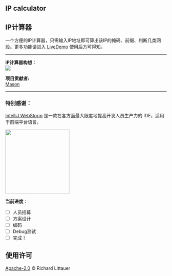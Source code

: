 ## IP calculator
## IP计算器  
一个方便的IP计算器，只需输入IP地址即可算出该IP的掩码、前缀、判断几类网段。更多功能请进入 [LiveDemo](https://school-of-automation-engineering.github.io/IP-calculator/source/index.html) 使用后方可得知。  
***  
**IP计算器构想：**  
<img src="https://school-of-automation-engineering.github.io/IP-calculator/img/LEO~PH%7DCZBS%25NPO01Q%7BWL%5BT.png">

**项目贡献者:**  
[Mason](https://github.com/mason369)

*** 
### 特别感谢：  
[IntelliJ WebStorm](https://zh.wikipedia.org/zh-hans/IntelliJ_IDEA) 是一款在各方面最大限度地提高开发人员生产力的 IDE，适用于前端平台语言。

<img src="https://resources.jetbrains.com/storage/products/company/brand/logos/WebStorm_icon.png?_gl=1*10616q8*_ga*MTEwMzE4MDQwOS4xNjU0NzQ0NjIw*_ga_9J976DJZ68*MTY1NTA5NzcyOC4yLjEuMTY1NTA5ODE3Ni42MA..&_ga=2.237879491.294686240.1655097729-1103180409.1654744620" width="200"/>

**当前进度**：
- [ ] 人员招募
- [ ] 方案设计
- [ ] 编码
- [ ] Debug测试
- [ ] 完成！ 
 
## 使用许可

[Apache-2.0](LICENSE) © Richard Littauer